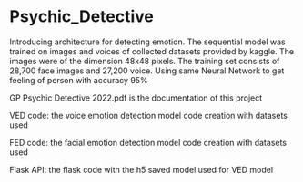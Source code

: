 # Psychic_Detective
Introducing architecture for detecting emotion. The sequential model was trained on images and voices of collected datasets provided by kaggle. The images were of the dimension 48x48 pixels. The training set consists of 28,700 face images and 27,200 voice. Using same Neural Network to get feeling of person with accuracy 95%

GP Psychic Detective 2022.pdf is the documentation of this project

VED code: the voice emotion detection model code creation with datasets used

FED code: the facial emotion detection model code creation with datasets used

Flask API: the flask code with the h5 saved model used for VED model
